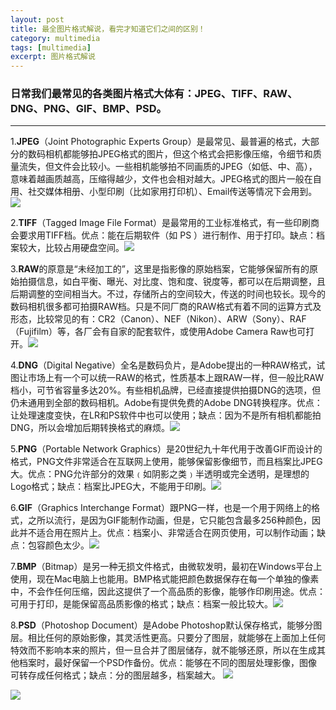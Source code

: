 ```yaml
---
layout: post
title: 最全图片格式解说，看完才知道它们之间的区别！
category: multimedia
tags: [multimedia]  
excerpt: 图片格式解说
---
```



### 日常我们最常见的各类图片格式大体有：JPEG、TIFF、RAW、DNG、PNG、GIF、BMP、PSD。
---
1.**JPEG**（Joint Photographic Experts
Group）是最常见、最普遍的格式，大部分的数码相机都能够拍JPEG格式的图片，但这个格式会把影像压缩，令细节和质量流失，但文件会比较小。一些相机能够拍不同画质的JPEG（如低、中、高），意味着越画质越高，压缩得越少，文件也会相对越大。JPEG格式的图片一般在自用、社交媒体相册、小型印刷（比如家用打印机）、Email传送等情况下会用到。
![](http://www.bbvdd.com/d/2020060915322648j.jpeg)

2.**TIFF**（Tagged Image File Format）是最常用的工业标准格式，有一些印刷商会要求用TIFF档。优点：能在后期软件（如 PS ）进行制作、用于打印。缺点：档案较大，比较占用硬盘空间。![](http://www.bbvdd.com/d/20200609154012ubz.png)

3.**RAW**的原意是“未经加工的”，这里是指影像的原始档案，它能够保留所有的原始拍摄信息，如白平衡、曝光、对比度、饱和度、锐度等，都可以在后期调整，且后期调整的空间相当大。不过，存储所占的空间较大，传送的时间也较长。现今的数码相机很多都可拍摄RAW档。只是不同厂商的RAW格式有着不同的运算方式及形态，比较常见的有：CR2（Canon）、NEF（Nikon）、ARW（Sony）、RAF（Fujifilm）等，各厂会有自家的配套软件，或使用Adobe Camera Raw也可打开。![](http://www.bbvdd.com/d/20200609155112kzh.jpeg)

4.**DNG**（Digital Negative）全名是数码负片，是Adobe提出的一种RAW格式，试图让市场上有一个可以统一RAW的格式，性质基本上跟RAW一样，但一般比RAW档小，可节省容量多达20%。有些相机品牌，已经直接提供拍摄DNG的选项，但仍未通用到全部的数码相机。Adobe有提供免费的Adobe DNG转换程序。优点：让处理速度变快，在LR和PS软件中也可以使用；缺点：因为不是所有相机都能拍DNG，所以会增加后期转换格式的麻烦。![](http://www.bbvdd.com/d/202006091555205b4.jpeg)

5.**PNG**（Portable Network Graphics）是20世纪九十年代用于改善GIF而设计的格式，PNG文件非常适合在互联网上使用，能够保留影像细节，而且档案比JPEG大。优点：PNG允许部分的效果﹙如阴影之类﹚半透明或完全透明，是理想的Logo格式；缺点：档案比JPEG大，不能用于印刷。![](http://www.bbvdd.com/d/20200609155743k8o.png)

6.**GIF**（Graphics Interchange Format）跟PNG一样，也是一个用于网络上的格式，之所以流行，是因为GIF能制作动画，但是，它只能包含最多256种颜色，因此并不适合用在照片上。优点：档案小、非常适合在网页使用，可以制作动画；缺点：包容颜色太少。![](http://www.bbvdd.com/d/20200609160144e98.gif)

7.**BMP**（Bitmap）是另一种无损文件格式，由微软发明，最初在Windows平台上使用，现在Mac电脑上也能用。BMP格式能把颜色数据保存在每一个单独的像素中，不会作任何压缩，因此这提供了一个高品质的影像，能够作印刷用途。优点：可用于打印，是能保留高品质影像的格式；缺点：档案一般比较大。![](http://www.bbvdd.com/d/20200609160744mli.jpeg)

8.**PSD**（Photoshop Document）是Adobe Photoshop默认保存格式，能够分图层。相比任何的原始影像，其灵活性更高。只要分了图层，就能够在上面加上任何特效而不影响本来的照片，但一旦合并了图层储存，就不能够还原，所以在生成其他档案时，最好保留一个PSD作备份。优点：能够在不同的图层处理影像，图像可转存成任何格式；缺点：分的图层越多，档案越大。
![](http://www.bbvdd.com/d/20200609154613lbt.jpeg)


![](http://img31.mtime.cn/mg/2016/02/05/145836.38850143_210X210X4.jpg)
